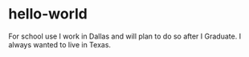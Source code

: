 # hello-world
For school use
I work in Dallas and will plan to do so after I Graduate.
I always wanted to live in Texas.
